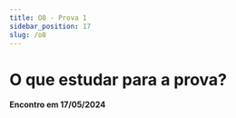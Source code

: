 ```yaml
---
title: O8 - Prova 1
sidebar_position: 17
slug: /o8
---
```


# O que estudar para a prova?

**Encontro em 17/05/2024**
